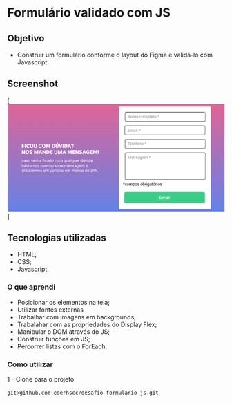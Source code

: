 # Formulário validado com JS

## Objetivo

- Construir um formulário conforme o layout do Figma e validá-lo com Javascript. 

## Screenshot

[<img src="src/design/layout.png" alt="Imagem do projeto">]


## Tecnologias utilizadas

- HTML;
- CSS;
- Javascript

### O que aprendi

 - Posicionar os elementos na tela;
 - Utilizar fontes externas
 - Trabalhar com imagens em backgrounds;
 - Trabalahar com as propriedades do Display Flex;
 - Manipular o DOM através do JS;
 - Construir funções em JS;
 - Percorrer listas com o ForEach.


### Como utilizar

1 - Clone para o projeto

```
git@github.com:ederhscc/desafio-formulario-js.git
```